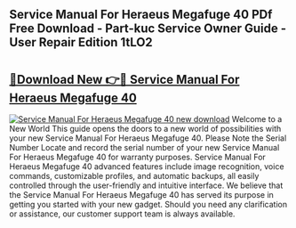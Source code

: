 ## Service Manual For Heraeus Megafuge 40 PDf Free Download - Part-kuc Service Owner Guide - User Repair Edition 1tLO2

# <h2><a href="http://bc76280.oget.top/?id=Service+Manual+For+Heraeus+Megafuge+40">🔗Download New 👉🔴 Service Manual For Heraeus Megafuge 40</a></h2>

[![Service Manual For Heraeus Megafuge 40 new download](https://i.imgur.com/5g1atiW.png)](http://bc76280.oget.top/?id=Service+Manual+For+Heraeus+Megafuge+40)
Welcome to a New World This guide opens the doors to a new world of possibilities with your new Service Manual For Heraeus Megafuge 40. Please Note the Serial Number Locate and record the serial number of your new Service Manual For Heraeus Megafuge 40 for warranty purposes. Service Manual For Heraeus Megafuge 40 advanced features include image recognition, voice commands, customizable profiles, and automatic backups, all easily controlled through the user-friendly and intuitive interface. We believe that the Service Manual For Heraeus Megafuge 40 has served its purpose in getting you started with your new gadget. Should you need any clarification or assistance, our customer support team is always available.
